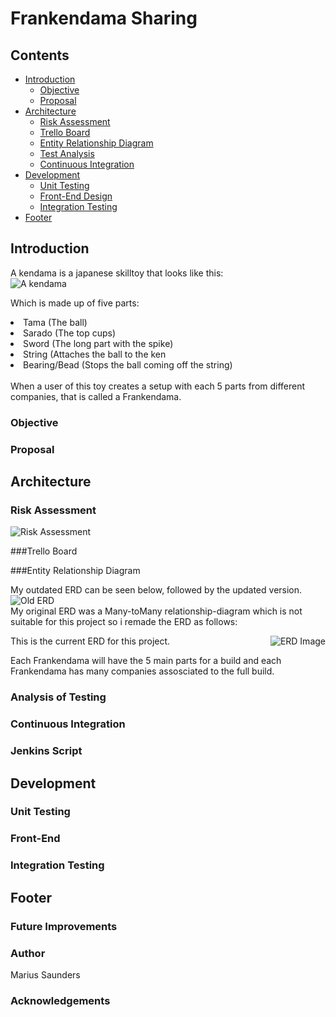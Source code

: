 # Frankendama Sharing

## Contents
* [Introduction](#introduction)
	* [Objective](#objective)
	* [Proposal](#proposal)
* [Architecture](#architecture)
	* [Risk Assessment](#risk-assessment)
	* [Trello Board](#trello-board)
	* [Entity Relationship Diagram](#entity-relationship-diagram)
	* [Test Analysis](#analysis-of-testing)
	* [Continuous Integration](#continuous-integration)
* [Development](#development)
	* [Unit Testing](#unit-testing)
	* [Front-End Design](#front-end)
	* [Integration Testing](#integration-testing)
* [Footer](#footer)

## Introduction

A kendama is a japanese skilltoy that looks like this:
<br/>
<img src="https://github.com/MariusCSaunders/qa-individual-project/blob/master/images/Kendama.png" alt="A kendama"/>

Which is made up of five parts:
<li>Tama (The ball)</li>
<li>Sarado (The top cups)</li>
<li>Sword (The long part with the spike)</li>
<li>String (Attaches the ball to the ken</li>
<li>Bearing/Bead (Stops the ball coming off the string)</li>
<br/>
When a user of this toy creates a setup with each 5 parts from different companies, that is called a Frankendama.

### Objective
### Proposal

## Architecture

### Risk Assessment
<img src="https://github.com/MariusCSaunders/qa-individual-project/blob/master/images/RiskAssessment2.png" alt="Risk Assessment"/>

###Trello Board

###Entity Relationship Diagram

My outdated ERD can be seen below, followed by the updated version.
<img src="https://github.com/MariusCSaunders/qa-individual-project/blob/master/images/QAprojectERDdraft1.png" alt="Old ERD"/>
<br/>
My original ERD was a Many-toMany relationship-diagram which is not suitable for this project so i remade the ERD as follows:
<div style="block;"> 
<img align="right" src="https://github.com/MariusCSaunders/qa-individual-project/blob/master/images/QAprojectERDdraft22.png" alt="ERD Image"/>

This is the current ERD for this project.

Each Frankendama will have the 5 main parts for a build and each Frankendama has many companies assosciated to the full build.

### Analysis of Testing
### Continuous Integration
### Jenkins Script

## Development

### Unit Testing
### Front-End
### Integration Testing

## Footer

### Future Improvements
### Author
Marius Saunders
### Acknowledgements
